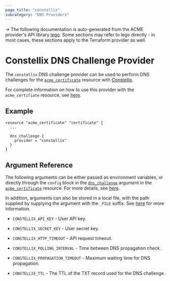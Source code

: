 ```yaml
---
page_title: "constellix"
subcategory: "DNS Providers"
---
```


-> The following documentation is auto-generated from the ACME
provider's API library [lego](https://go-acme.github.io/lego/).  Some
sections may refer to lego directly - in most cases, these sections
apply to the Terraform provider as well.

# Constellix DNS Challenge Provider

The `constellix` DNS challenge provider can be used to perform DNS challenges for
the [`acme_certificate`][resource-acme-certificate] resource with
[Constellix](https://constellix.com).

[resource-acme-certificate]: ./certificate.md

For complete information on how to use this provider with the `acme_certifiate`
resource, see [here][resource-acme-certificate-dns-challenges].

[resource-acme-certificate-dns-challenges]: ./certificate.md#using-dns-challenges

## Example

```hcl
resource "acme_certificate" "certificate" {
  ...

  dns_challenge {
    provider = "constellix"
  }
}
```
## Argument Reference

The following arguments can be either passed as environment variables, or
directly through the `config` block in the
[`dns_challenge`][resource-acme-certificate-dns-challenge-arg] argument in the
[`acme_certificate`][resource-acme-certificate] resource. For more details, see
[here][resource-acme-certificate-dns-challenges].

[resource-acme-certificate-dns-challenge-arg]: ./certificate.md#dns_challenge

In addition, arguments can also be stored in a local file, with the path
supplied by supplying the argument with the `_FILE` suffix. See
[here][acme-certificate-file-arg-example] for more information.

[acme-certificate-file-arg-example]: ./certificate.md#using-variable-files-for-provider-arguments

* `CONSTELLIX_API_KEY` - User API key.
* `CONSTELLIX_SECRET_KEY` - User secret key.

* `CONSTELLIX_HTTP_TIMEOUT` - API request timeout.
* `CONSTELLIX_POLLING_INTERVAL` - Time between DNS propagation check.
* `CONSTELLIX_PROPAGATION_TIMEOUT` - Maximum waiting time for DNS propagation.
* `CONSTELLIX_TTL` - The TTL of the TXT record used for the DNS challenge.


